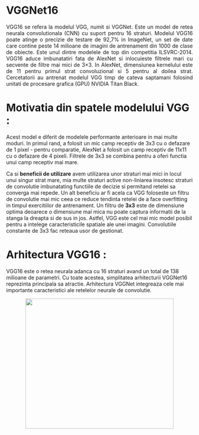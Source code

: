 # VGGNet16
<p align="justify"> VGG16 se refera la modelul VGG, numit si VGGNet. Este un model de retea neurala convolutionala (CNN) cu suport pentru 16 straturi. Modelul VGG16 poate atinge o precizie de testare de 92,7% in ImageNet, un set de date care contine peste 14 milioane de imagini de antrenament din 1000 de clase de obiecte. Este unul dintre modelele de top din competitia ILSVRC-2014.
VGG16 aduce imbunatatiri fata de AlexNet si inlocuieste filtrele mari cu secvente de filtre mai mici de 3×3. In AlexNet, dimensiunea kernelului este de 11 pentru primul strat convoluzional si 5 pentru al doilea strat. Cercetatorii au antrenat modelul VGG timp de cateva saptamani folosind unitati de procesare grafica (GPU) NVIDIA Titan Black.


# Motivatia din spatele modelului VGG :

Acest model e diferit de modelele performante anterioare in mai multe moduri. In primul rand, a folosit un mic camp receptiv de 3x3 cu o defazare de 1 pixel - pentru comparatie, AlexNet a folosit un camp receptiv 
de 11x11 cu o defazare de 4 pixeli. Filtrele de 3x3 se combina pentru a oferi functia unui camp receptiv mai mare.

Ca si **beneficii de utilizare** avem utilizarea unor straturi mai mici in locul unui singur strat mare, mia multe straturi active non-liniarea insotesc straturi de convolutie imbunatating functiile de decizie si permitand retelei sa converga mai repede.
Un alt beneficiu ar fi acela ca VGG foloseste un filtru de convolutie mai mic ceea ce reduce tendinta retelei de a face overfitting in timpul exercitiilor de antrenament. Un filtru de **3x3** este de dimensiune optima deoarece o dimensiune mai mica nu poate captura informatii de la stanga la dreapta si de sus in jos. Astfel, VGG este cel mai mic model posibil pentru a intelege caracteristicile spatiale ale unei imagini.
Convolutiile constante de 3x3 fac reteaua usor de gestionat.



# Arhitectura VGG16 :

VGG16 este o retea neurala adanca cu 16 straturi avand un total de 138 milioane de parametri. Cu toate acestea, simplitatea arhitecturii VGGNet16 reprezinta principala sa atractie.
Arhitectura VGGNet integreaza cele mai importante caracteristici ale retelelor neurale de convolutie.

<div align="center">
    <img height="350" width="400" src="https://www.researchgate.net/profile/Timea-Bezdan/publication/333242381/figure/fig2/AS:760979981860866@1558443174380/VGGNet-architecture-19.ppm">
</div>

